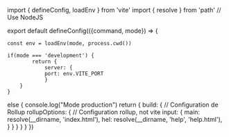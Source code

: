 import { defineConfig, loadEnv } from 'vite'
import { resolve } from 'path' // Use NodeJS

export default defineConfig(({command, mode}) => {
	
	const env = loadEnv(mode, process.cwd())

	if(mode === 'development') {
			return {
                server: {
                port: env.VITE_PORT
                }
	    }
    }
  else {
			console.log("Mode production")
			return {
					build: {
						// Configuration de Rollup
						rollupOptions: {
								// Configuration rollup, not vite
								input: {
										main: resolve(__dirname, 'index.html'),
                                        hel: resolve(__dirname, 'help', 'help.html'),
									}
								}
						}
				}
			}
  })